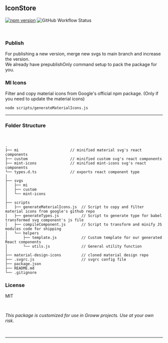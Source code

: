 ## IconStore

 [![npm version](https://img.shields.io/npm/v/@groww-tech/icon-store?color=51C838)](https://www.npmjs.com/package/@groww-tech/icon-store) 
 ![GitHub Workflow Status](https://img.shields.io/github/actions/workflow/status/Groww/webster/icon-store.yml?color=51C838)

<br/>

### Publish

For publishing a new version, merge new svgs to main branch and increase the version.<br>
We already have prepublishOnly command setup to pack the package for you. <br>

### MI Icons

Filter and copy material icons from Google's official npm package.
(Only if you need to update the material icons)

```bash
node scripts/generateMaterialIcons.js
```

---


### Folder Structure

<br>

```
.
├── mi                       // minified material svg's react components
├── custom                   // minified custom svg's react components
├── mint-icons               // minified mint-icons svg's react components
└── types.d.ts               // exports react component type  
│ 
├── svgs
│   ├── mi
│   ├── custom
│   └── mint-icons
│ 
├── scripts
│   ├── generateMaterialIcons.js  // Script to copy and filter material icons from google's github repo
│   ├── generateTypes.js          // Script to generate type for babel transformed svg component's js file
│   ├── compileComponent.js       // Script to transform and minify JS modules code for shipping
│   └── helpers
│       ├── template.js           // Custom template for our generated React components
│       └── utils.js              // General utility function
│ 
├── material-design-icons         // cloned material design repo
├── .svgrc.js                     // svgrc config file
├── package.json
├── README.md
└── .gitignore

```

### License

MIT

<br/>

*This package is customized for use in Groww projects. Use at your own risk.*

<br/>

---

